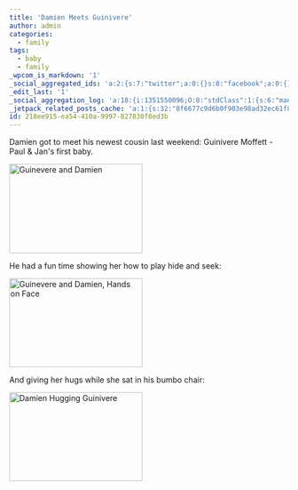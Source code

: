 ```yaml
---
title: 'Damien Meets Guinivere'
author: admin
categories:
  - family
tags:
  - baby
  - family
_wpcom_is_markdown: '1'
_social_aggregated_ids: 'a:2:{s:7:"twitter";a:0:{}s:8:"facebook";a:0:{}}'
_edit_last: '1'
_social_aggregation_log: 'a:18:{i:1351550096;O:8:"stdClass":1:{s:6:"manual";s:0:"";}i:1351553669;O:8:"stdClass":1:{s:6:"manual";s:0:"";}i:1351557568;O:8:"stdClass":1:{s:6:"manual";s:0:"";}i:1351565613;O:8:"stdClass":1:{s:6:"manual";s:0:"";}i:1351580830;O:8:"stdClass":1:{s:6:"manual";s:0:"";}i:1351610899;O:8:"stdClass":1:{s:6:"manual";s:0:"";}i:1351655206;O:8:"stdClass":1:{s:6:"manual";s:0:"";}i:1351743767;O:8:"stdClass":1:{s:6:"manual";s:0:"";}i:1351917079;O:8:"stdClass":1:{s:6:"manual";s:0:"";}i:1371995592;O:8:"stdClass":2:{s:6:"manual";b:0;s:5:"items";a:0:{}}i:1372016228;O:8:"stdClass":2:{s:6:"manual";b:0;s:5:"items";a:0:{}}i:1372032946;O:8:"stdClass":2:{s:6:"manual";b:0;s:5:"items";a:0:{}}i:1372042795;O:8:"stdClass":2:{s:6:"manual";b:0;s:5:"items";a:0:{}}i:1372153484;O:8:"stdClass":2:{s:6:"manual";b:0;s:5:"items";a:0:{}}i:1372569942;O:8:"stdClass":2:{s:6:"manual";b:0;s:5:"items";a:0:{}}i:1372887191;O:8:"stdClass":2:{s:6:"manual";b:0;s:5:"items";a:0:{}}i:1373058389;O:8:"stdClass":2:{s:6:"manual";b:0;s:5:"items";a:0:{}}i:1373231769;O:8:"stdClass":2:{s:6:"manual";b:0;s:5:"items";a:0:{}}}'
_jetpack_related_posts_cache: 'a:1:{s:32:"8f6677c9d6b0f903e98ad32ec61f8deb";a:2:{s:7:"expires";i:1515548209;s:7:"payload";a:3:{i:0;a:1:{s:2:"id";i:196;}i:1;a:1:{s:2:"id";i:175;}i:2;a:1:{s:2:"id";i:178;}}}}'
id: 218ee915-ea54-410a-9997-827830f8ed3b
---
```

<p>Damien got to meet his newest cousin last weekend:  Guinivere Moffett - Paul &amp; Jan's first baby.</p>
<p><img class="aligncenter" src="http://farm4.static.flickr.com/3182/3036338560_8eb0754b3a_m.jpg" alt="Guinevere and Damien" width="240" height="161" /></p>
<p>He had a fun time showing her how to play hide and seek:</p>
<p><img class="aligncenter" src="http://farm4.static.flickr.com/3142/3036340874_8756291b6f_m.jpg" alt="Guinevere and Damien, Hands on Face" width="240" height="160" /></p>
<p>And giving her hugs while she sat in his bumbo chair:</p>
<p><img class="aligncenter" src="http://farm4.static.flickr.com/3246/3035517225_ef628e7691_m.jpg" alt="Damien Hugging Guinivere" width="240" height="160" /></p>
